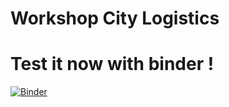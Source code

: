 # Workshop City Logistics

# Test it now with binder !
[![Binder](https://mybinder.org/badge.svg)](https://mybinder.org/v2/gh/arthurgaudron/interactive_sim/master)
